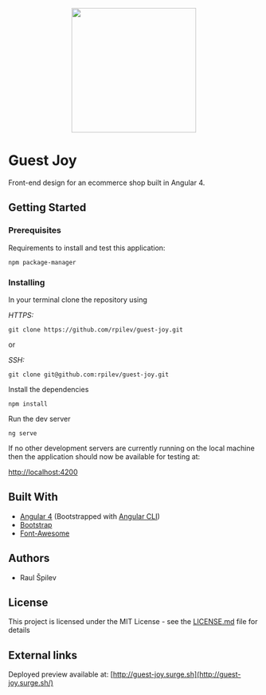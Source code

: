 <p align="center">
  <img width="250" src="https://material.angularjs.org/latest/img/icons/angular-logo.svg">
</p>

# Guest Joy
Front-end design for an ecommerce shop built in Angular 4.

## Getting Started

### Prerequisites

Requirements to install and test this application:

    npm package-manager

### Installing

In your terminal clone the repository using

_HTTPS:_

    git clone https://github.com/rpilev/guest-joy.git
or

_SSH:_

    git clone git@github.com:rpilev/guest-joy.git

Install the dependencies

    npm install

Run the dev server

    ng serve

If no other development servers are currently running on the local machine then the application should now be available for testing at:

[http://localhost:4200](http://localhost:4200)

## Built With

* [Angular 4](https://github.com/angular) (Bootstrapped with [Angular CLI](https://github.com/angular/angular-cli))
* [Bootstrap](https://github.com/twbs/bootstrap)
* [Font-Awesome](https://github.com/FortAwesome/Font-Awesome)

## Authors
* Raul Špilev

## License

This project is licensed under the MIT License - see the [LICENSE.md](https://github.com/rpilev/guest-joy/blob/master/LICENSE) file for details

## External links

Deployed preview available at:
[http://guest-joy.surge.sh](http://guest-joy.surge.sh/)